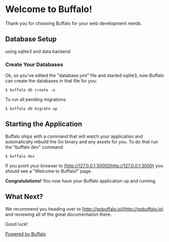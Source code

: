 # Welcome to Buffalo!

Thank you for choosing Buffalo for your web development needs.


## Database Setup

using sqlite3 and data backend

### Create Your Databases

Ok, so you've edited the "database.yml" file and started sqlite3, now Buffalo can create the databases in that file for you:

	$ buffalo db create -a

To run all pending migrations

	$ buffalo db migrate up

## Starting the Application

Buffalo ships with a command that will watch your application and automatically rebuild the Go binary and any assets for you. To do that run the "buffalo dev" command:

	$ buffalo dev

If you point your browser to [http://127.0.0.1:3000](http://127.0.0.1:3000) you should see a "Welcome to Buffalo!" page.

**Congratulations!** You now have your Buffalo application up and running.

## What Next?

We recommend you heading over to [http://gobuffalo.io](http://gobuffalo.io) and reviewing all of the great documentation there.

Good luck!

[Powered by Buffalo](http://gobuffalo.io)
